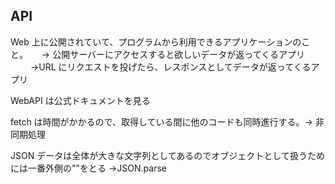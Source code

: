 ## API

Web 上に公開されていて、プログラムから利用できるアプリケーションのこと。
　 → 公開サーバーにアクセスすると欲しいデータが返ってくるアプリ
　　 →URL にリクエストを投げたら、レスポンスとしてデータが返ってくるアプリ

WebAPI は公式ドキュメントを見る

fetch は時間がかかるので、取得している間に他のコードも同時進行する。→ 非同期処理

JSON データは全体が大きな文字列としてあるのでオブジェクトとして扱うためには一番外側の""をとる →JSON.parse
